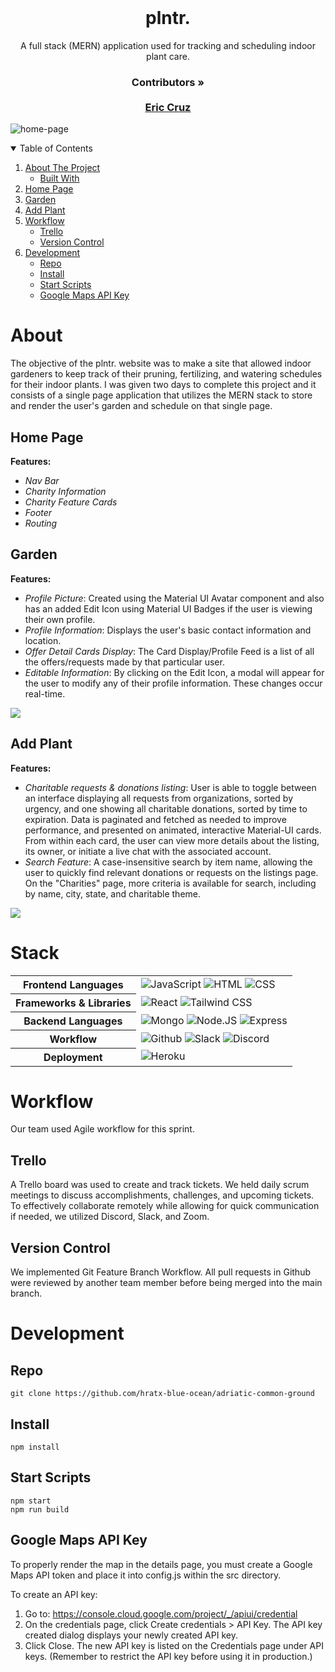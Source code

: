 <br />
<p align="center">
  <h1 align="center">plntr.</h1>

  <p align="center">
    A full stack (MERN) application used for tracking and scheduling indoor plant care.
    <br />
    <h3 align="center">
     <strong>Contributors »</strong>
    <br />
    <br />
    <a href="https://github.com/ecruz4">Eric Cruz</a>
     </h3>
     <img alt="home-page" src="https://media.giphy.com/media/7zuWaxZMECPW6OrzBk/giphy.gif" />
  </p>
</p>

<!-- TABLE OF CONTENTS -->
<details open="open">
  <summary>Table of Contents</summary>
  <ol>
    <li>
      <a href="#about">About The Project</a>
      <ul>
        <li><a href="#stack">Built With</a></li>
      </ul>
    </li>
    <li><a href="#home-page">Home Page</a></li>
    <li><a href="#garden">Garden</a></li>
    <li><a href="#add-plant">Add Plant</a></li>
    <li>
     <a href="#workflow">Workflow</a>
     <ul>
      <li><a href="#trello">Trello</a></li>
      <li><a href="#version-control">Version Control</a></li>
     </ul>
    </li>
    <li>
     <a href="#development">Development</a>
     <ul>
      <li><a href="#repo">Repo</a></li>
      <li><a href="#install">Install</a></li>
      <li><a href="#start-scripts">Start Scripts</a></li>
      <li><a href="#google-maps-api-key">Google Maps API Key</a></li>
     </ul>
    </li>
  </ol>
</details>

# About

The objective of the plntr. website was to make a site that allowed indoor gardeners to keep track of their pruning, fertilizing, and watering schedules for their indoor plants.  I was given two days to complete this project and it consists of a single page application that utilizes the MERN stack to store and render the user's garden and schedule on that single page.

## Home Page 

**Features:**

- _Nav Bar_
- _Charity Information_
- _Charity Feature Cards_
- _Footer_
- _Routing_


## Garden 

**Features:**

- _Profile Picture_: Created using the Material UI Avatar component and also has an added Edit Icon using Material UI Badges if the user is viewing their own profile.
- _Profile Information_: Displays the user's basic contact information and location.
- _Offer Detail Cards Display_: The Card Display/Profile Feed is a list of all the offers/requests made by that particular user.
- _Editable Information_: By clicking on the Edit Icon, a modal will appear for the user to modify any of their profile information. These changes occur real-time.

![](https://media.giphy.com/media/un8jCt1i2AxIBSv0Q3/giphy.gif)

## Add Plant

**Features:**

- _Charitable requests & donations listing_: User is able to toggle between an interface displaying all requests from organizations, sorted by urgency, and one showing all charitable donations, sorted by time to expiration. Data is paginated and fetched as needed to improve performance, and presented on animated, interactive Material-UI cards. From within each card, the user can view more details about the listing, its owner, or initiate a live chat with the associated account.
- _Search Feature_: A case-insensitive search by item name, allowing the user to quickly find relevant donations or requests on the listings page. On the "Charities" page, more criteria is available for search, including by name, city, state, and charitable theme.

![](https://media.giphy.com/media/uh406AOUkx6GsNnQzD/giphy.gif)


# Stack

<table>
  <tbody>
    <tr>
      <th>Frontend Languages</th>
      <td>
        <img alt="JavaScript" src="https://img.shields.io/badge/JavaScript-F7DF1E?style=for-the-badge&logo=javascript&logoColor=black" />
         <img alt="HTML" src="https://img.shields.io/badge/HTML5-E34F26?style=for-the-badge&logo=html5&logoColor=white" />
         <img alt="CSS" src="https://img.shields.io/badge/CSS3-1572B6?style=for-the-badge&logo=css3&logoColor=white" />
      </td>
    </tr>
    <tr>
      <th>Frameworks & Libraries</th>
      <td>
        <img alt="React" src="https://img.shields.io/badge/React-20232A?style=for-the-badge&logo=react&logoColor=61DAFB" />
        <img alt="Tailwind CSS" src="https://img.shields.io/badge/Tailwind_CSS-38B2AC?style=for-the-badge&logo=tailwind-css&logoColor=white" />
      </td>
    </tr>
    <tr>
      <th>Backend Languages</th>
      <td>
        <img alt="Mongo" src="https://img.shields.io/badge/MongoDB-4EA94B?style=for-the-badge&logo=mongodb&logoColor=white" />
        <img alt="Node.JS" src="https://img.shields.io/badge/Node.js-43853D?style=for-the-badge&logo=node.js&logoColor=white" />
        <img alt="Express" src="https://img.shields.io/badge/Express.js-404D59?style=for-the-badge" />
      </td>
    </tr>
     <tr>
      <th>Workflow</th>
      <td>
        <img alt="Github" src="https://img.shields.io/badge/GitHub-100000?style=for-the-badge&logo=github&logoColor=white"/>
        <img alt="Slack" src="https://img.shields.io/badge/Slack-4A154B?style=for-the-badge&logo=slack&logoColor=white"/>
        <img alt="Discord" src="https://img.shields.io/badge/Discord-7289DA?style=for-the-badge&logo=discord&logoColor=white"/>
      </td>
    </tr>
    <tr>
      <th>Deployment</th>
      <td>
        <img alt="Heroku" src="https://img.shields.io/badge/Heroku-430098?style=for-the-badge&logo=heroku&logoColor=white" />
      </td>
    </tr>
  </tbody>
</table>

# Workflow

Our team used Agile workflow for this sprint.

## Trello

A Trello board was used to create and track tickets. We held daily scrum meetings to discuss accomplishments, challenges, and upcoming tickets. To effectively collaborate remotely while allowing for quick communication if needed, we utilized Discord, Slack, and Zoom.

## Version Control

We implemented Git Feature Branch Workflow. All pull requests in Github were reviewed by another team member before being merged into the main branch.

# Development

## Repo

`git clone https://github.com/hratx-blue-ocean/adriatic-common-ground`

## Install

`npm install`

## Start Scripts

```
npm start
npm run build
```

## Google Maps API Key

To properly render the map in the details page, you must create a Google Maps API token and place it into config.js within the src directory.

To create an API key:

1. Go to: https://console.cloud.google.com/project/_/apiui/credential
2. On the credentials page, click Create credentials > API Key.
   The API key created dialog displays your newly created API key.
3. Click Close.
   The new API key is listed on the Credentials page under API keys.
   (Remember to restrict the API key before using it in production.)
